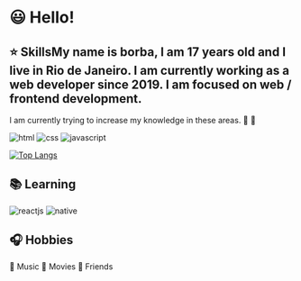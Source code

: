 # :smiley: Hello!

## :star: SkillsMy name is borba, I am 17 years old and I live in Rio de Janeiro. I am currently working as a web developer since 2019. I am focused on web / frontend development.

I am currently trying to increase my knowledge in these areas. 💪 🙏

![html](https://user-images.githubusercontent.com/24191107/97038492-d33e8400-1562-11eb-861b-8dc25c69bd07.png)
![css](https://user-images.githubusercontent.com/24191107/97038491-d33e8400-1562-11eb-9cb9-ffad2f0da628.png)
![javascript](https://user-images.githubusercontent.com/24191107/97038493-d3d71a80-1562-11eb-91fa-ea2e733f26d1.png)

[![Top Langs](https://github-readme-stats.vercel.app/api/top-langs/?username=jesspsilva&layout=compact)](https://github.com/jesspsilva/github-readme-stats)

## :books: Learning

![reactjs](https://user-images.githubusercontent.com/24191107/97038496-d46fb100-1562-11eb-8c7f-d4756ca4eb32.png)
![native](https://user-images.githubusercontent.com/24191107/97038495-d46fb100-1562-11eb-9de5-48c97041f2db.png)

## :headphones: Hobbies

:musical_note: Music
:movie_camera: Movies
:green_heart: Friends
